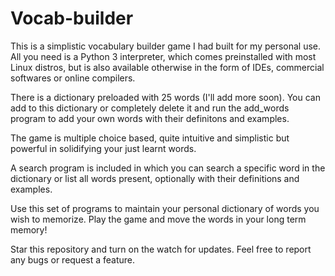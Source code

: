 # Vocab-builder

This is a simplistic vocabulary builder game I had built for my personal use. All you need is a Python 3 interpreter, which comes preinstalled with most Linux distros, but is also available otherwise in the form of IDEs, commercial softwares or online compilers.

There is a dictionary preloaded with 25 words (I'll add more soon). You can add to this dictionary or completely delete it and run the add_words program to add your own words with their definitons and examples.

The game is multiple choice based, quite intuitive and simplistic but powerful in solidifying your just learnt words.

A search program is included in which you can search a specific word in the dictionary or list all words present, optionally with their definitions and examples.

Use this set of programs to maintain your personal dictionary of words you wish to memorize. Play the game and move the words in your long term memory!

Star this repository and turn on the watch for updates. Feel free to report any bugs or request a feature.
